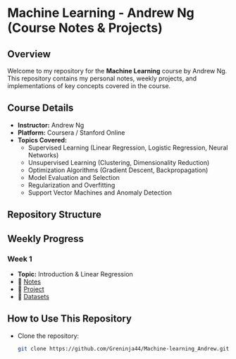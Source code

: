 # Machine Learning - Andrew Ng (Course Notes & Projects)

## Overview
Welcome to my repository for the **Machine Learning** course by Andrew Ng. This repository contains my personal notes, weekly projects, and implementations of key concepts covered in the course.

## Course Details
- **Instructor:** Andrew Ng
- **Platform:** Coursera / Stanford Online
- **Topics Covered:**
  - Supervised Learning (Linear Regression, Logistic Regression, Neural Networks)
  - Unsupervised Learning (Clustering, Dimensionality Reduction)
  - Optimization Algorithms (Gradient Descent, Backpropagation)
  - Model Evaluation and Selection
  - Regularization and Overfitting
  - Support Vector Machines and Anomaly Detection
  
## Repository Structure

## Weekly Progress
### Week 1
- **Topic:** Introduction & Linear Regression  
- 📄 [Notes](./Notes/week1)  
- 📝 [Project](./Projects/week1/)
- 📖 [Datasets](./Datasets/week1/)

## How to Use This Repository
- Clone the repository:  
  ```bash
  git clone https://github.com/Greninja44/Machine-learning_Andrew.git
